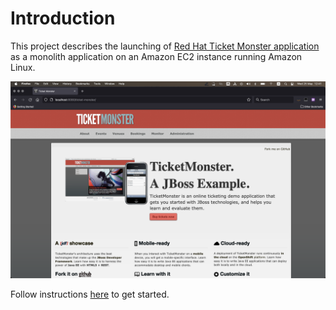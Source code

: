# Introduction
This project describes the launching of [Red Hat Ticket Monster application](https://developers.redhat.com/ticket-monster) as a monolith application on an Amazon EC2 instance running Amazon Linux.

![Ticket Monster landing page](png/ticket-monster.png)

Follow instructions [here](doc/monolith.md) to get started.
